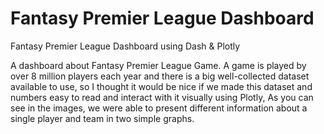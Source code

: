 # Fantasy Premier League Dashboard
Fantasy Premier League Dashboard using Dash &amp; Plotly

A dashboard about Fantasy Premier League Game.
A game is played by over 8 million players each year and there is a big well-collected dataset 
available to use, so I thought it would be nice if we made this dataset and numbers easy to read and interact with it visually using Plotly, As you can see in the images, we were able to present different information about a single player and team in two simple graphs.
